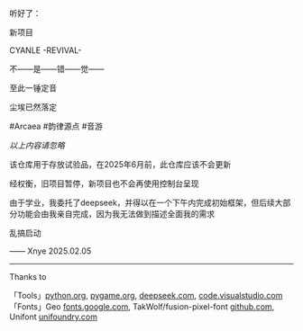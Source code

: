 听好了：

新项目

CYANLE -REVIVAL-

不——是——错——觉——

至此一锤定音

尘埃已然落定

#Arcaea #韵律源点 #音游

*以上内容请忽略*

该仓库用于存放试验品，在2025年6月前，此仓库应该不会更新

经权衡，旧项目暂停，新项目也不会再使用控制台呈现

由于学业，我委托了deepseek，并得以在一个下午内完成初始框架，但后续大部分功能会由我亲自完成，因为我无法做到描述全面我的需求

乱搞启动

—— Xnye 2025.02.05

****

Thanks to

「Tools」[python.org](https://www.python.org/), [pygame.org](https://www.pygame.org/), [deepseek.com](https://www.deepseek.com/), [code.visualstudio.com](https://code.visualstudio.com/) 「Fonts」Geo [fonts.google.com](https://fonts.google.com/specimen/Geo/license), TakWolf/fusion-pixel-font [github.com](https://github.com/TakWolf/fusion-pixel-font), Unifont [unifoundry.com](https://unifoundry.com/unifont)